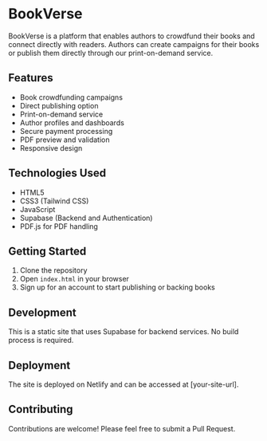 # BookVerse

BookVerse is a platform that enables authors to crowdfund their books and connect directly with readers. Authors can create campaigns for their books or publish them directly through our print-on-demand service.

## Features

- Book crowdfunding campaigns
- Direct publishing option
- Print-on-demand service
- Author profiles and dashboards
- Secure payment processing
- PDF preview and validation
- Responsive design

## Technologies Used

- HTML5
- CSS3 (Tailwind CSS)
- JavaScript
- Supabase (Backend and Authentication)
- PDF.js for PDF handling

## Getting Started

1. Clone the repository
2. Open `index.html` in your browser
3. Sign up for an account to start publishing or backing books

## Development

This is a static site that uses Supabase for backend services. No build process is required.

## Deployment

The site is deployed on Netlify and can be accessed at [your-site-url].

## Contributing

Contributions are welcome! Please feel free to submit a Pull Request. 